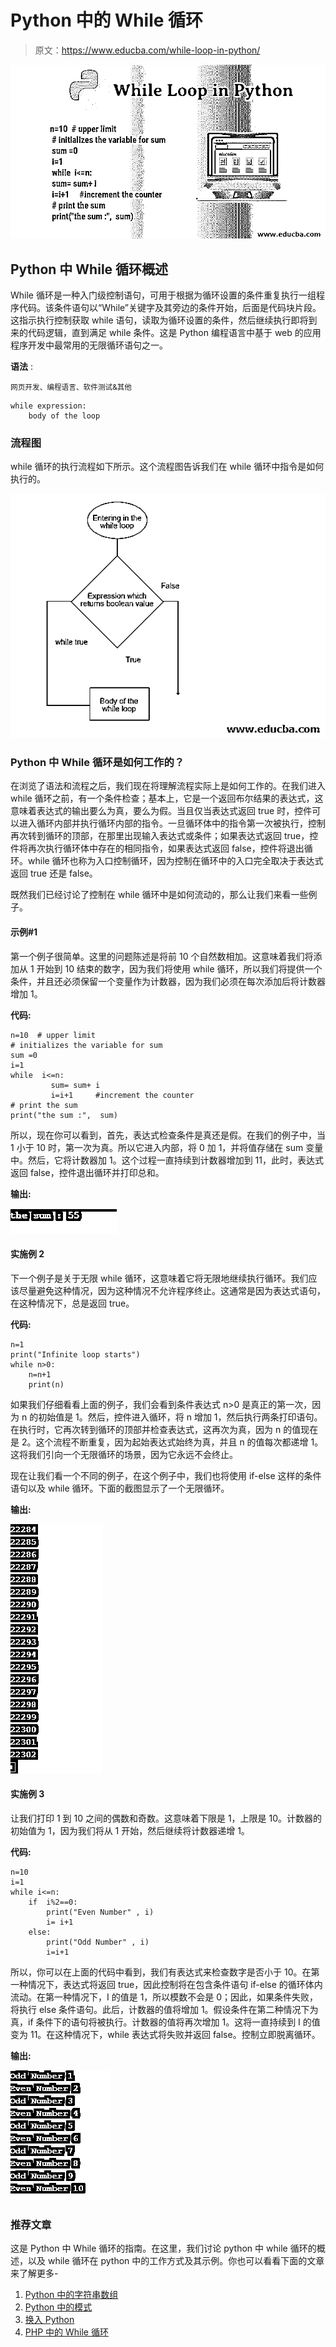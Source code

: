 # Python 中的 While 循环

> 原文：<https://www.educba.com/while-loop-in-python/>

![While Loop in Python](img/29242a15ca1602245e67d491170c8303.png)



## Python 中 While 循环概述

While 循环是一种入门级控制语句，可用于根据为循环设置的条件重复执行一组程序代码。该条件语句以“While”关键字及其旁边的条件开始，后面是代码块片段。这指示执行控制获取 while 语句，读取为循环设置的条件，然后继续执行即将到来的代码逻辑，直到满足 while 条件。这是 Python 编程语言中基于 web 的应用程序开发中最常用的无限循环语句之一。

****语法**** :

<small>网页开发、编程语言、软件测试&其他</small>

```
while expression:
	body of the loop 
```

### 流程图

while 循环的执行流程如下所示。这个流程图告诉我们在 while 循环中指令是如何执行的。

![Flow Chart for while loop in python](img/31ab2b32329663ecc0fdea404e29ca12.png)



### Python 中 While 循环是如何工作的？

在浏览了语法和流程之后，我们现在将理解流程实际上是如何工作的。在我们进入 while 循环之前，有一个条件检查；基本上，它是一个返回布尔结果的表达式，这意味着表达式的输出要么为真，要么为假。当且仅当表达式返回 true 时，控件可以进入循环内部并执行循环内部的指令。一旦循环体中的指令第一次被执行，控制再次转到循环的顶部，在那里出现输入表达式或条件；如果表达式返回 true，控件将再次执行循环体中存在的相同指令，如果表达式返回 false，控件将退出循环。while 循环也称为入口控制循环，因为控制在循环中的入口完全取决于表达式返回 true 还是 false。

既然我们已经讨论了控制在 while 循环中是如何流动的，那么让我们来看一些例子。

#### 示例#1

第一个例子很简单。这里的问题陈述是将前 10 个自然数相加。这意味着我们将添加从 1 开始到 10 结束的数字，因为我们将使用 while 循环，所以我们将提供一个条件，并且还必须保留一个变量作为计数器，因为我们必须在每次添加后将计数器增加 1。

**代码:**

```
n=10  # upper limit
# initializes the variable for sum
sum =0
i=1
while  i<=n:
         sum= sum+ i
         i=i+1     #increment the counter
# print the sum
print("the sum :",  sum)
```

所以，现在你可以看到，首先，表达式检查条件是真还是假。在我们的例子中，当 1 小于 10 时，第一次为真。所以它进入内部，将 0 加 1，并将值存储在 sum 变量中。然后，它将计数器加 1。这个过程一直持续到计数器增加到 11，此时，表达式返回 false，控件退出循环并打印总和。

**输出:**

![While Lop in Python-1.1](img/a8867825112bfa48a19788a38cf3db5f.png)



#### 实施例 2

下一个例子是关于无限 while 循环，这意味着它将无限地继续执行循环。我们应该尽量避免这种情况，因为这种情况不允许程序终止。这通常是因为表达式语句，在这种情况下，总是返回 true。

**代码:**

```
n=1
print("Infinite loop starts")
while n>0:
    n=n+1	
    print(n)
```

如果我们仔细看看上面的例子，我们会看到条件表达式 n>0 是真正的第一次，因为 n 的初始值是 1。然后，控件进入循环，将 n 增加 1，然后执行两条打印语句。在执行时，它再次转到循环的顶部并检查表达式，这再次为真，因为 n 的值现在是 2。这个流程不断重复，因为起始表达式始终为真，并且 n 的值每次都递增 1。这将我们引向一个无限循环的场景，因为它永远不会终止。

现在让我们看一个不同的例子，在这个例子中，我们也将使用 if-else 这样的条件语句以及 while 循环。下面的截图显示了一个无限循环。

**输出:**

![Example-1.2](img/508e6905e134cfa532a68cd5247b39c2.png)



#### 实施例 3

让我们打印 1 到 10 之间的偶数和奇数。这意味着下限是 1，上限是 10。计数器的初始值为 1，因为我们将从 1 开始，然后继续将计数器递增 1。

**代码:**

```
n=10
i=1
while i<=n:
    if  i%2==0:
        print("Even Number" , i)
        i= i+1
    else:
        print("Odd Number" , i)
        i=i+1
```

所以，你可以在上面的代码中看到，我们有表达式来检查数字是否小于 10。在第一种情况下，表达式将返回 true，因此控制将在包含条件语句 if-else 的循环体内流动。在第一种情况下，I 的值是 1，所以模数不会是 0；因此，如果条件失败，将执行 else 条件语句。此后，计数器的值将增加 1。假设条件在第二种情况下为真，if 条件下的语句将被执行。计数器的值将再次增加 1。这将一直持续到 I 的值变为 11。在这种情况下，while 表达式将失败并返回 false。控制立即脱离循环。

**输出:**

![incrementing the counter by one output](img/00245e620dc03a708562e66f9de657df.png)



### 推荐文章

这是 Python 中 While 循环的指南。在这里，我们讨论 python 中 while 循环的概述，以及 while 循环在 python 中的工作方式及其示例。你也可以看看下面的文章来了解更多-

1.  [Python 中的字符串数组](https://www.educba.com/string-array-in-python/)
2.  [Python 中的模式](https://www.educba.com/patterns-in-python/)
3.  [换入 Python](https://www.educba.com/swapping-in-python/)
4.  [PHP 中的 While 循环](https://www.educba.com/while-loop-in-php/)





